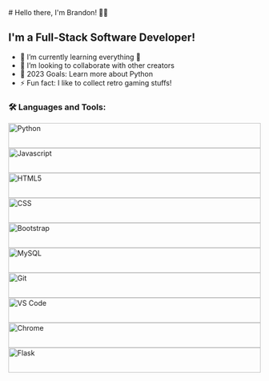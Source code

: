 <div>
  # Hello there, I'm Brandon! 👋🏻  

  ## I'm a Full-Stack Software Developer!
  
  - 🌱 I’m currently learning everything 🤣
  - 👯 I’m looking to collaborate with other creators
  - 🥅 2023 Goals: Learn more about Python
  - ⚡ Fun fact: I like to collect retro gaming stuffs!
  
  ### 🛠️ Languages and Tools:
  <div class="d-flex justify-content-around align-items-center">
    <img align="left" alt="Python" height="50px" width="100%" style="padding-right:10px" src="https://cdn.jsdelivr.net/gh/devicons/devicon/icons/python/python-original.svg"/>
    <img align="left" alt="Javascript" height="50px" width="100%" style="padding-right:10px" src="https://cdn.jsdelivr.net/gh/devicons/devicon/icons/javascript/javascript-original.svg"/>
    <img align="left" alt="HTML5" height="50px" width="100%" style="padding-right:10px" src="https://cdn.jsdelivr.net/gh/devicons/devicon/icons/html5/html5-original-wordmark.svg"/>
    <img align="left" alt="CSS" height="50px" width="100%" style="padding-right:10px" src="https://cdn.jsdelivr.net/gh/devicons/devicon/icons/css3/css3-original.svg"/>
    <img align="left" alt="Bootstrap" height="50px" width="100%" style="padding-right:10px" src="https://cdn.jsdelivr.net/gh/devicons/devicon/icons/bootstrap/bootstrap-original.svg"/>
    <img align="left" alt="MySQL" height="50px" width="100%" style="padding-right:10px" src="https://cdn.jsdelivr.net/gh/devicons/devicon/icons/mysql/mysql-original.svg"/>
    <img align="left" alt="Git" height="50px" width="100%" style="padding-right:10px" src="https://cdn.jsdelivr.net/gh/devicons/devicon/icons/git/git-original.svg"/>
    <img align="left" alt="VS Code" height="50px" width="100%" style="padding-right:10px" src="https://cdn.jsdelivr.net/gh/devicons/devicon/icons/vscode/vscode-original.svg"/>
    <img align="left" alt="Chrome" height="50px" width="100%" style="padding-right:10px" src="https://cdn.jsdelivr.net/gh/devicons/devicon/icons/chrome/chrome-original.svg"/>
    <img align="left" alt="Flask" height="50px" width="100%" style="padding-right:10px" src="https://cdn.jsdelivr.net/gh/devicons/devicon/icons/flask/flask-original.svg"/>
  </div>
</div>
